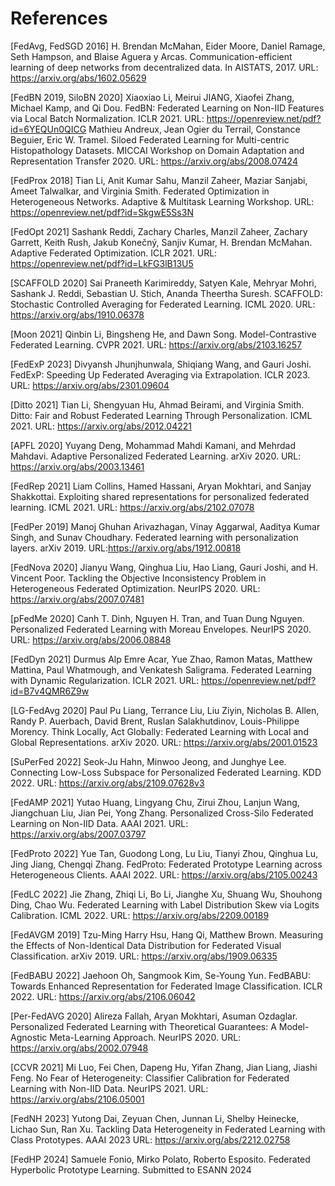 # References

<a id="1">[FedAvg, FedSGD 2016]</a>
H. Brendan McMahan, Eider Moore, Daniel Ramage, Seth Hampson, and Blaise Aguera y Arcas. Communication-efficient learning of deep networks from decentralized data. In AISTATS, 2017. URL: https://arxiv.org/abs/1602.05629

<a id="2">[FedBN 2019, SiloBN 2020]</a>
Xiaoxiao Li, Meirui JIANG, Xiaofei Zhang, Michael Kamp, and Qi Dou. FedBN: Federated Learning on Non-IID Features via Local Batch Normalization. ICLR 2021. URL: https://openreview.net/pdf?id=6YEQUn0QICG
Mathieu Andreux, Jean Ogier du Terrail, Constance Beguier, Eric W. Tramel. Siloed Federated Learning for Multi-centric Histopathology Datasets. MICCAI Workshop on Domain Adaptation and Representation Transfer 2020. URL: https://arxiv.org/abs/2008.07424

<a id="3">[FedProx 2018]</a>
Tian Li, Anit Kumar Sahu, Manzil Zaheer, Maziar Sanjabi, Ameet Talwalkar, and Virginia Smith. Federated Optimization in Heterogeneous Networks. Adaptive & Multitask Learning Workshop. URL: https://openreview.net/pdf?id=SkgwE5Ss3N

<a id="4">[FedOpt 2021]</a>
Sashank Reddi, Zachary Charles, Manzil Zaheer, Zachary Garrett, Keith Rush, Jakub Konečný, Sanjiv Kumar, H. Brendan McMahan. Adaptive Federated Optimization. ICLR 2021. URL: https://openreview.net/pdf?id=LkFG3lB13U5

<a id="5">[SCAFFOLD 2020]</a>
Sai Praneeth Karimireddy, Satyen Kale, Mehryar Mohri, Sashank J. Reddi, Sebastian U. Stich, Ananda Theertha Suresh. SCAFFOLD: Stochastic Controlled Averaging for Federated Learning. ICML 2020. URL: https://arxiv.org/abs/1910.06378

<a id="6">[Moon 2021]</a>
Qinbin Li, Bingsheng He, and Dawn Song. Model-Contrastive Federated Learning. CVPR 2021. URL: https://arxiv.org/abs/2103.16257 

<a id="7">[FedExP 2023]</a>
Divyansh Jhunjhunwala, Shiqiang Wang, and Gauri Joshi. FedExP: Speeding Up Federated Averaging via Extrapolation. ICLR 2023. URL: https://arxiv.org/abs/2301.09604

<a id="8">[Ditto 2021]</a>
Tian Li, Shengyuan Hu, Ahmad Beirami, and Virginia Smith. Ditto: Fair and Robust Federated Learning Through Personalization. ICML 2021. URL: https://arxiv.org/abs/2012.04221

<a id="9">[APFL 2020]</a>
Yuyang Deng, Mohammad Mahdi Kamani, and Mehrdad Mahdavi. Adaptive Personalized Federated Learning. arXiv 2020. URL: https://arxiv.org/abs/2003.13461

<a id="10">[FedRep 2021]</a>
Liam Collins, Hamed Hassani, Aryan Mokhtari, and Sanjay Shakkottai. Exploiting shared representations for personalized federated learning. ICML 2021. URL: https://arxiv.org/abs/2102.07078

<a id="11">[FedPer 2019]</a>
Manoj Ghuhan Arivazhagan, Vinay Aggarwal, Aaditya Kumar Singh, and Sunav Choudhary. Federated learning with personalization layers. arXiv 2019. URL:https://arxiv.org/abs/1912.00818

<a id="12">[FedNova 2020]</a>
Jianyu Wang, Qinghua Liu, Hao Liang, Gauri Joshi, and H. Vincent Poor. Tackling the Objective Inconsistency Problem in Heterogeneous Federated Optimization. NeurIPS 2020. URL: https://arxiv.org/abs/2007.07481

<a id="13">[pFedMe 2020]</a>
Canh T. Dinh, Nguyen H. Tran, and Tuan Dung Nguyen. Personalized Federated Learning with Moreau Envelopes. NeurIPS 2020. URL: https://arxiv.org/abs/2006.08848

<a id="14">[FedDyn 2021]</a>
Durmus Alp Emre Acar, Yue Zhao, Ramon Matas, Matthew Mattina, Paul Whatmough, and Venkatesh Saligrama. Federated Learning with Dynamic Regularization. ICLR 2021. URL: https://openreview.net/pdf?id=B7v4QMR6Z9w

<a id="15">[LG-FedAvg 2020]</a>
Paul Pu Liang, Terrance Liu, Liu Ziyin, Nicholas B. Allen, Randy P. Auerbach, David Brent, Ruslan Salakhutdinov, Louis-Philippe Morency. Think Locally, Act Globally: Federated Learning with Local and Global Representations. arXiv 2020. URL: https://arxiv.org/abs/2001.01523

<a id="16">[SuPerFed 2022]</a>
Seok-Ju Hahn, Minwoo Jeong, and Junghye Lee. Connecting Low-Loss Subspace for Personalized Federated Learning. KDD 2022. URL: https://arxiv.org/abs/2109.07628v3

<a id="17">[FedAMP 2021]</a>
Yutao Huang, Lingyang Chu, Zirui Zhou, Lanjun Wang, Jiangchuan Liu, Jian Pei, Yong Zhang. Personalized Cross-Silo Federated Learning on Non-IID Data. AAAI 2021. URL: https://arxiv.org/abs/2007.03797

<a id="18">[FedProto 2022]</a>
Yue Tan, Guodong Long, Lu Liu, Tianyi Zhou, Qinghua Lu, Jing Jiang, Chengqi Zhang. FedProto: Federated Prototype Learning across Heterogeneous Clients. AAAI 2022. URL: https://arxiv.org/abs/2105.00243

<a id="19">[FedLC 2022]</a>
Jie Zhang, Zhiqi Li, Bo Li, Jianghe Xu, Shuang Wu, Shouhong Ding, Chao Wu. Federated Learning with Label Distribution Skew via Logits Calibration. ICML 2022. URL: https://arxiv.org/abs/2209.00189

<a id="20">[FedAVGM 2019]</a>
Tzu-Ming Harry Hsu, Hang Qi, Matthew Brown. Measuring the Effects of Non-Identical Data Distribution for Federated Visual Classification. arXiv 2019. URL: https://arxiv.org/abs/1909.06335

<a id="21">[FedBABU 2022]</a>
Jaehoon Oh, Sangmook Kim, Se-Young Yun. FedBABU: Towards Enhanced Representation for Federated Image Classification. ICLR 2022. URL: https://arxiv.org/abs/2106.06042

<a id="22">[Per-FedAVG 2020]</a>
Alireza Fallah, Aryan Mokhtari, Asuman Ozdaglar. Personalized Federated Learning with Theoretical Guarantees: A Model-Agnostic Meta-Learning Approach. NeurIPS 2020. URL: https://arxiv.org/abs/2002.07948

<a id="23">[CCVR 2021]</a>
Mi Luo, Fei Chen, Dapeng Hu, Yifan Zhang, Jian Liang, Jiashi Feng. No Fear of Heterogeneity: Classifier Calibration for Federated Learning with Non-IID Data. NeurIPS 2021. URL: https://arxiv.org/abs/2106.05001

<a id="24">[FedNH 2023]</a>
Yutong Dai, Zeyuan Chen, Junnan Li, Shelby Heinecke, Lichao Sun, Ran Xu. Tackling Data Heterogeneity in Federated Learning with Class Prototypes. AAAI 2023 URL: https://arxiv.org/abs/2212.02758

<a id="25">[FedHP 2024]</a>
Samuele Fonio, Mirko Polato, Roberto Esposito. Federated Hyperbolic Prototype Learning. Submitted to ESANN 2024